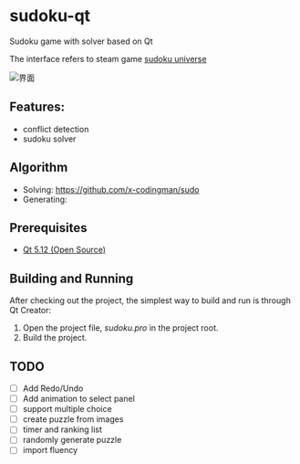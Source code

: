 # sudoku-qt

Sudoku game with solver based on Qt

The interface refers to steam game [sudoku universe]()

![界面](https://github.com/joechenrh/sudoku-qt/blob/master/images/screenshot.png)

## Features:

- conflict detection
- sudoku solver

## Algorithm

- Solving: https://github.com/x-codingman/sudo
- Generating: 

## Prerequisites

-   [Qt 5.12 (Open Source)](https://www.qt.io/download)

## Building and Running

After checking out the project, the simplest way to build and run is through Qt Creator:

1. Open the project file, *sudoku.pro* in the project root.
2. Build the project.

## TODO

- [ ] Add Redo/Undo
- [ ] Add animation to select panel
- [ ] support multiple choice
- [ ] create puzzle from images
- [ ] timer and ranking list
- [ ] randomly generate puzzle
- [ ] import fluency
